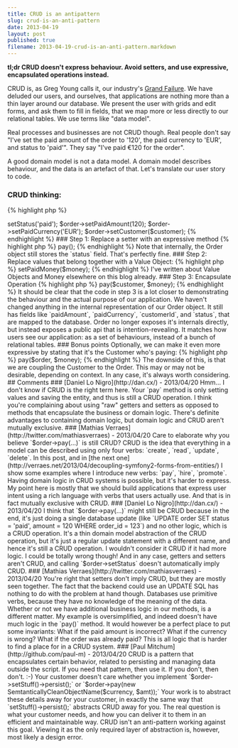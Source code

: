 ```yaml
---
title: CRUD is an antipattern
slug: crud-is-an-anti-pattern
date: 2013-04-19
layout: post
published: true
filename: 2013-04-19-crud-is-an-anti-pattern.markdown
---
```

<!-- *********************************************************************
**                                                                      **
** To add a comment, scroll to the bottom and use the comment template. **
** Then save the file and send me a pull request.                       **
**                                                                      **
***********************************************************************-->

**tl;dr CRUD doesn't express behaviour. Avoid setters, and use expressive, encapsulated operations instead.**

CRUD is, as Greg Young calls it, our industry's [Grand Failure](http://herdingcode.com/?p=189). We have deluded our
users, and ourselves, that applications are nothing more than a thin layer around our database. We present the user
with grids and edit forms, and ask them to fill in fields, that we map more or less directly to our relational tables.
We use terms like "data model".

Real processes and businesses are not CRUD though. Real people don't say "I've set the paid amount of the order to '120',
the paid currency to 'EUR', and status to 'paid'". They say "I've paid €120 for the order".

A good domain model is not a data model. A domain model describes behaviour, and the data is an artefact of that. Let's
translate our user story to code.

### CRUD thinking:

{% highlight php %}
<?php
$order->setStatus('paid');
$order->setPaidAmount(120);
$order->setPaidCurrency('EUR');
$order->setCustomer($customer);
{% endhighlight %}

### Step 1: Replace a setter with an expressive method

{% highlight php %}
<?php
$order->pay();
{% endhighlight %}

Note that internally, the Order object still stores the `status` field. That's perfectly fine.

### Step 2: Replace values that belong together with a Value Object:

{% highlight php %}
<?php
$money = new Money(120, new Currency('EUR'));
$order->setPaidMoney($money);
{% endhighlight %}

I've written about Value Objects and Money elsewhere on this blog already.

### Step 3: Encapsulate Operation

{% highlight php %}
<?php
$order->pay($customer, $money);
{% endhighlight %}

It should be clear that the code in step 3 is a lot closer to demonstrating the behaviour and the actual purpose of our application.
We haven't changed anything in the internal representation of our Order object. It still has fields like
`paidAmount`, `paidCurrency`, `customerId`, and `status`, that are mapped to the database. Order no longer exposes it's
internals directly, but instead exposes a public api that is intention-revealing. It matches how users see our application:
as a set of behaviours, instead of a bunch of relational tables.


### Bonus points

Optionally, we can make it even more expressive by stating that it's the Customer who's paying:

{% highlight php %}
<?php
$customer->pay($order, $money);
{% endhighlight %}

The downside of this, is that we are coupling the Customer to the Order. This may or may not be desirable, depending on
context. In any case, it's always worth considering.




## Comments

<!-- To add a comment, copy this template: (don't worry about markup, I'll clean it up if need be)

### [YOUR NAME](YOUR URL) - YYY/MM/DD
YOUR COMMENT TEXT HERE....

-->

### [Daniel Lo Nigro](http://dan.cx/) - 2013/04/20
Hmm... I don't know if CRUD is the right term here. Your `pay` method is only setting values and saving the entity,
and thus is still a CRUD operation. I think you're complaining about using "raw" getters and setters as opposed to
methods that encapsulate the business or domain logic. There's definite advantages to containing domain logic, but
domain logic and CRUD aren't mutually exclusive.

### [Mathias Verraes](http://twitter.com/mathiasverraes) - 2013/04/20
Care to elaborate why you believe `$order->pay(...)` is still CRUD?

CRUD is the idea that everything in a model can be described using only four verbs: `create`, `read`, `update`, `delete`. In this
post, and in [the next one](http://verraes.net/2013/04/decoupling-symfony2-forms-from-entities/) I show some examples where
I introduce new verbs: `pay`, `hire`, `promote`. Having domain logic in CRUD systems is possible, but it's harder to express.
My point here is mostly that we should build applications that express user intent using a rich language with verbs that users
 actually use. And that is in fact mutually exclusive with CRUD.

### [Daniel Lo Nigro](http://dan.cx/) - 2013/04/20
I think that `$order->pay(...)` might still be CRUD because in the end, it's just doing a single database update (like 
`UPDATE order SET status = 'paid', amount = 120 WHERE order_id = 123`) and no other logic, which is a CRUD 
operation. It's a thin domain model abstraction of the CRUD operation, but it's just a regular update statement with a 
different name, and hence it's still a CRUD operation. I wouldn't consider it CRUD if it had more logic. I could be
totally wrong though!

And in any case, getters and setters aren't CRUD, and calling `$order->setStatus` doesn't automatically imply CRUD.

### [Mathias Verraes](http://twitter.com/mathiasverraes) - 2013/04/20
You're right that setters don't imply CRUD, but they are mostly seen together. The fact that the backend could use an UPDATE
SQL has nothing to do with the problem at hand though. Databases use primitive verbs, because they have no knowledge of the
 meaning of the data.

Whether or not we have additional business logic in our methods, is a different matter. My example is oversimplified, and indeed doesn't have
much logic in the `pay()` method. It would however be a perfect place to put some invariants: What if the paid amount is incorrect?
What if the currency is wrong? What if the order was already paid? This is all logic that is harder to find a place for in a
CRUD system.

### [Paul Mitchum](http://github.com/paul-m) - 2013/04/20
CRUD is a pattern that encapsulates certain behavior, related to persisting and managing data outside the script.

If you need that pattern, then use it. If you don't, then don't. :-)

Your customer doesn't care whether you implement `$order->setStuff()->persist();` or
`$order->pay(new SemtanticallyCleanObjectName($currency, $amt));` Your work is to abstract these details away
for your customer, in exactly the same way that `setStuff()->persist();` abstracts CRUD away for you.

The real question is what your customer needs, and how you can deliver it to them in an efficient and maintainable way.
CRUD isn't an anti-pattern working against this goal. Viewing it as the only required layer of abstraction is,
however, most likely a design error.
